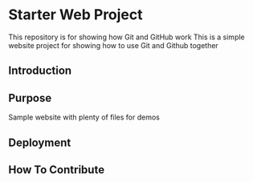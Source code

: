 # Starter Web Project

This repository is for showing how Git and GitHub work
This is a simple website project for showing how to use Git and Github together

## Introduction

## Purpose

Sample website with plenty of files for demos

## Deployment

## How To Contribute